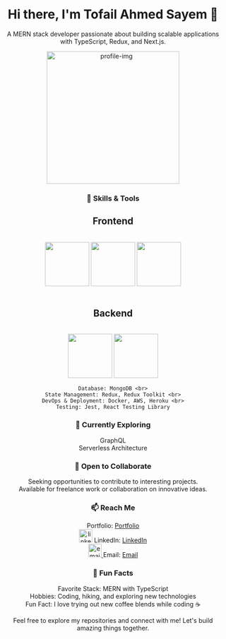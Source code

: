 <div align="center">
  <h1>Hi there, I'm Tofail Ahmed Sayem 👋</h1>
  <p>A MERN stack developer passionate about building scalable applications with TypeScript, Redux, and Next.js.</p>
  
 <a href="https://ibb.co/SB83Rhy"><img src="https://i.ibb.co/Pgn6w7j/profile-img.jpg" alt="profile-img" border="0" width="300" height="auto" /></a>



  <h3>🚀 Skills & Tools</h3>
  <div>
    <h2>Frontend</h2><br>
    <img src="https://github.com/tofail-ahmed/tofail-ahmed/assets/118469390/a05eefab-72c1-44b1-99f6-3ad85477e0c8"  width="100"/>
<img src="https://github.com/tofail-ahmed/tofail-ahmed/assets/118469390/ff2b738d-28f6-45fe-a831-bb5dbee4d7f7"  width="100"/>
<img src="https://assets.vercel.com/image/upload/v1662130559/nextjs/Icon_light_background.png"  width="100"/><br>
<br>
    <h2>Backend</h2><br> <img src="https://github.com/tofail-ahmed/tofail-ahmed/assets/118469390/bee418c4-9f73-4541-bc77-e5b607f763e9"  width="100"/>
     <img src="https://ajeetchaulagain.com/static/7cb4af597964b0911fe71cb2f8148d64/87351/express-js.png"  width="100"/>
<br>
   
    Database: MongoDB <br>
    State Management: Redux, Redux Toolkit <br>
    DevOps & Deployment: Docker, AWS, Heroku <br>
    Testing: Jest, React Testing Library
  </div>

  <h3>🌱 Currently Exploring</h3>
  <p>
    GraphQL <br>
    Serverless Architecture
  </p>

  
  <h3>🤝 Open to Collaborate</h3>
  <p>
    Seeking opportunities to contribute to interesting projects. <br>
    Available for freelance work or collaboration on innovative ideas.
  </p>

  <h3>📫 Reach Me</h3>
  <p>

Portfolio: <a href="https://tofailahmedportfolio.netlify.app/">Portfolio</a> <br>
  <a href="https://imgbb.com/"><img src="https://i.ibb.co/M7KPkB9/linkedinpng.png" alt="linkedinpng" border="0"  width="30" height="auto"/></a> LinkedIn: <a href="https://www.linkedin.com/in/tofail-ahmed-130993192/">LinkedIn</a> <br>
<a href="https://ibb.co/ZxvhMCJ"><img src="https://i.ibb.co/ZxvhMCJ/email.png" alt="email" border="0" width="30" height="auto" /> </a>Email: [Email](mailto:atofail50@gmail.com)

  </p>

  <h3>🌟 Fun Facts</h3>
  <p>
    Favorite Stack: MERN with TypeScript <br>
    Hobbies: Coding, hiking, and exploring new technologies <br>
    Fun Fact: I love trying out new coffee blends while coding ☕️
  </p>

  <p>Feel free to explore my repositories and connect with me! Let's build amazing things together.</p>
</div>
